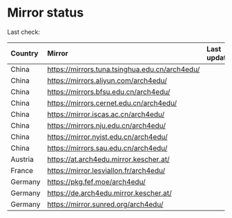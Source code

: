 <script src="./time.js"></script>
# Mirror status
Last check: <script type="text/javascript">localize(1735420721.9137604);</script>

|Country|Mirror|Last update|
|:------|:-----|:----------|
|China|https://mirrors.tuna.tsinghua.edu.cn/arch4edu/|<script type="text/javascript">localize(1735367928);</script>|
|China|https://mirrors.aliyun.com/arch4edu/|<script type="text/javascript">localize(1735367928);</script>|
|China|https://mirrors.bfsu.edu.cn/arch4edu/|<script type="text/javascript">localize(1735367928);</script>|
|China|https://mirrors.cernet.edu.cn/arch4edu/|<script type="text/javascript">localize(1735367928);</script>|
|China|https://mirror.iscas.ac.cn/arch4edu/|<script type="text/javascript">localize(1735367928);</script>|
|China|https://mirrors.nju.edu.cn/arch4edu/|<script type="text/javascript">localize(1735367928);</script>|
|China|https://mirror.nyist.edu.cn/arch4edu/|<script type="text/javascript">localize(1735367928);</script>|
|China|https://mirrors.sau.edu.cn/arch4edu/|<script type="text/javascript">localize(1731653531);</script>|
|Austria|https://at.arch4edu.mirror.kescher.at/|<script type="text/javascript">localize(1735367928);</script>|
|France|https://mirror.lesviallon.fr/arch4edu/|<script type="text/javascript">localize(1735367928);</script>|
|Germany|https://pkg.fef.moe/arch4edu/|<script type="text/javascript">localize(1735367928);</script>|
|Germany|https://de.arch4edu.mirror.kescher.at/|<script type="text/javascript">localize(1735367928);</script>|
|Germany|https://mirror.sunred.org/arch4edu/|<script type="text/javascript">localize(1735367928);</script>|

<script src="./tablefilter/tablefilter.js"></script>
<script src="./table.js"></script>